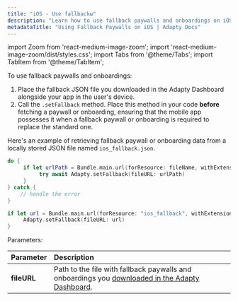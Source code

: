 ```yaml
---
title: "iOS - Use fallbackы"
description: "Learn how to use fallback paywalls and onboardings on iOS to ensure seamless user experiences."
metadataTitle: "Using Fallback Paywalls on iOS | Adapty Docs"
---
```


import Zoom from 'react-medium-image-zoom';
import 'react-medium-image-zoom/dist/styles.css';
import Tabs from '@theme/Tabs'; 
import TabItem from '@theme/TabItem'; 

To use fallback paywalls and onboardings:

1. Place the fallback JSON file you downloaded in the Adapty Dashboard alongside your app in the user's device.
2. Call the `.setFallback` method. Place this method in your code **before** fetching a paywall or onboarding, ensuring that the mobile app possesses it when a fallback paywall or onboarding is required to replace the standard one.

Here's an example of retrieving fallback paywall or onboarding data from a locally stored JSON file named `ios_fallback.json`.

<Tabs groupId="current-os" queryString>
<TabItem value="swift" label="Swift" default>

```swift showLineNumbers
do {
     if let urlPath = Bundle.main.url(forResource: fileName, withExtension: "json") {
          try await Adapty.setFallback(fileURL: urlPath)
     }
} catch {
    // handle the error
}
```
</TabItem>
<TabItem value="swift-callback" label="Swift-Callback" default>

```swift showLineNumbers
if let url = Bundle.main.url(forResource: "ios_fallback", withExtension: "json") {
     Adapty.setFallback(fileURL: url)
}
```
</TabItem>
</Tabs>


Parameters:

| Parameter   | Description                                                                                                                                                                       |
| :---------- |:----------------------------------------------------------------------------------------------------------------------------------------------------------------------------------|
| **fileURL** | Path to the file with fallback paywalls and onboardings you [downloaded in the Adapty Dashboard](fallback-paywalls#download-fallback-paywalls-as-a-file-in-the-adapty-dashboard). |